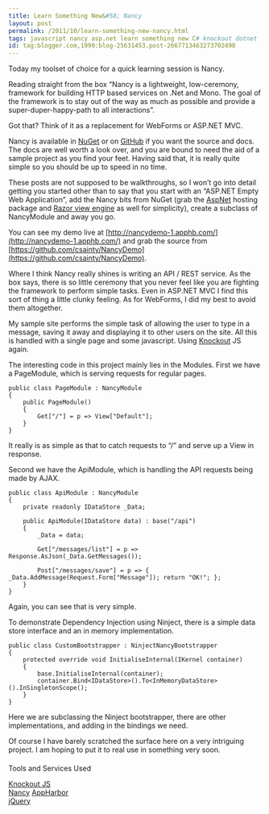```yaml
---
title: Learn Something New&#58; Nancy
layout: post
permalink: /2011/10/learn-something-new-nancy.html
tags: javascript nancy asp.net learn something new C# knockout dotnet
id: tag:blogger.com,1999:blog-25631453.post-2667713463273702490
---
```


Today my toolset of choice for a quick learning session is Nancy. 

Reading straight from the box “Nancy is a lightweight, low-ceremony, framework for building HTTP based services on .Net and Mono. The goal of the framework is to stay out of the way as much as possible and provide a super-duper-happy-path to all interactions”.

Got that? Think of it as a replacement for WebForms or ASP.NET MVC.

Nancy is available in [NuGet](http://nuget.org/List/Packages/Nancy) or on [GitHub](https://github.com/NancyFx/Nancy) if you want the source and docs. The docs are well worth a look over, and you are bound to need the aid of a sample project as you find your feet. Having said that, it is really quite simple so you should be up to speed in no time.

These posts are not supposed to be walkthroughs, so I won’t go into detail getting you started other than to say that you start with an “ASP.NET Empty Web Application”, add the Nancy bits from NuGet (grab the [AspNet](http://nuget.org/List/Packages/Nancy.Hosting.Aspnet) hosting package and [Razor view engine](http://nuget.org/List/Packages/Nancy.Viewengines.Razor) as well for simplicity), create a subclass of NancyModule and away you go.

You can see my demo live at [http://nancydemo-1.apphb.com/](http://nancydemo-1.apphb.com/) and grab the source from [https://github.com/csainty/NancyDemo](https://github.com/csainty/NancyDemo).

Where I think Nancy really shines is writing an API / REST service. As the box says, there is so little ceremony that you never feel like you are fighting the framework to perform simple tasks. Even in ASP.NET MVC I find this sort of thing a little clunky feeling. As for WebForms, I did my best to avoid them altogether.

My sample site performs the simple task of allowing the user to type in a message, saving it away and displaying it to other users on the site. All this is handled with a single page and some javascript. Using [Knockout](http://csainty.blogspot.com/2011/10/learn-something-new-knockout-js.html) JS again.

The interesting code in this project mainly lies in the Modules.
First we have a PageModule, which is serving requests for regular pages.


```clike
public class PageModule : NancyModule
{
	public PageModule()
	{
		Get["/"] = p => View["Default"];
	}
}

```  

It really is as simple as that to catch requests to “/” and serve up a View in response.

Second we have the ApiModule, which is handling the API requests being made by AJAX.


```clike
public class ApiModule : NancyModule
{
	private readonly IDataStore _Data;

	public ApiModule(IDataStore data) : base("/api")
	{
		_Data = data;

		Get["/messages/list"] = p => Response.AsJson(_Data.GetMessages());

		Post["/messages/save"] = p => { _Data.AddMessage(Request.Form["Message"]); return "OK!"; };
	}
}

```  

Again, you can see that is very simple.

To demonstrate Dependency Injection using Ninject, there is a simple data store interface and an in memory implementation.


```clike
public class CustomBootstrapper : NinjectNancyBootstrapper
{
	protected override void InitialiseInternal(IKernel container)
	{
		base.InitialiseInternal(container);
		container.Bind<IDataStore>().To<InMemoryDataStore>().InSingletonScope();
	}
}

```  

Here we are subclassing the Ninject bootstrapper, there are other implementations, and adding in the bindings we need.

Of course I have barely scratched the surface here on a very intriguing project. I am hoping to put it to real use in something very soon.

#### 

 Tools and Services Used


[Knockout JS](http://knockoutjs.com/)  
[Nancy](https://github.com/NancyFx/Nancy)
[AppHarbor](https://appharbor.com/)  
[jQuery](http://jquery.com/)  

